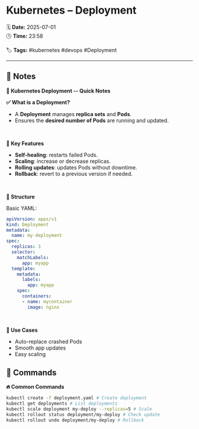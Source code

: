 # Kubernetes – Deployment

🗓️ **Date:** 2025-07-01  
🕒 **Time:** 23:58  

🏷️ **Tags:** #kubernetes #devops #Deployment  

---

## 📝 Notes

**🚀 Kubernetes Deployment -- Quick Notes**

**✅ What is a Deployment?**

- A **Deployment** manages **replica sets** and **Pods**.
- Ensures the **desired number of Pods** are running and updated.

 

**🔧 Key Features**

- **Self-healing**: restarts failed Pods.
- **Scaling**: increase or decrease replicas.
- **Rolling updates**: updates Pods without downtime.
- **Rollback**: revert to a previous version if needed.

 

**🧱 Structure**

Basic YAML:

```YAML
apiVersion: apps/v1
kind: Deployment
metadata:
  name: my-deployment
spec:
  replicas: 3
  selector:
    matchLabels:
      app: myapp
  template:
    metadata:
      labels:
        app: myapp
    spec:
      containers:
      - name: mycontainer
        image: nginx

```


 

**🎯 Use Cases**

- Auto-replace crashed Pods
- Smooth app updates
- Easy scaling

## 🧾 Commands

**🔥 Common Commands**

```bash
kubectl create -f deployment.yaml # Create deployment
kubectl get deployments # List deployments
kubectl scale deployment my-deploy --replicas=5 # Scale
kubectl rollout status deployment/my-deploy # Check update
kubectl rollout undo deployment/my-deploy # Rollback
```

